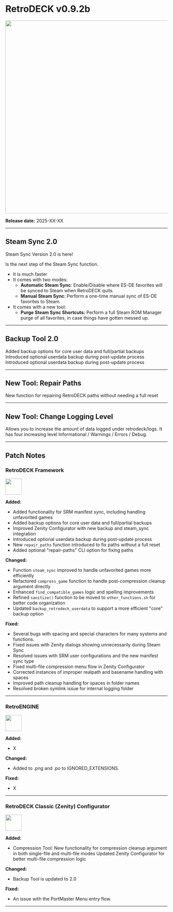 # RetroDECK v0.9.2b 

<img src="../../../wiki_images/logos/rd-logo-box.png" width="600">

**Release date:** 2025-XX-XX

---

## Steam Sync 2.0

Steam Sync Version 2.0 is here!

Is the next step of the Steam Sync function. 

- It is much faster
- It comes with two modes: 
    - **Automatic Steam Sync**: Enable/Disable where ES-DE favorites will be synced to Steam when RetroDECK quits.
    - **Manual Steam Sync**: Perform a one-time manual sync of ES-DE favorites to Steam.
- It comes with a new tool: 
    - **Purge Steam Sync Shortcuts:** Perform a full Steam ROM Manager purge of all favorites, in case things have gotten messed up.

---
    
## Backup Tool 2.0

Added backup options for core user data and full/partial backups
Introduced optional userdata backup during post-update process
Introduced optional userdata backup during post-update process

---

## New Tool: Repair Paths

New function for repairing RetroDECK paths without needing a full reset

---

## New Tool: Change Logging Level

Allows you to increase the amount of data logged under retrodeck/logs. It has four increasing level Informational / Warnings / Errors / Debug.

---

## Patch Notes

### RetroDECK Framework 

<img src="../../../wiki_icons/retrodeck/icon-framework.svg" width="50">

**Added:**

- Added functionality for SRM manifest sync, including handling unfavorited games
- Added backup options for core user data and full/partial backups
- Improved Zenity Configurator with new backup and steam_sync integration
- Introduced optional userdata backup during post-update process
- New `repair_paths` function introduced to fix paths without a full reset
- Added optional "repair-paths" CLI option for fixing paths

**Changed:**

- Function `steam_sync` improved to handle unfavorited games more efficiently
- Refactored `compress_game` function to handle post-compression cleanup argument directly
- Enhanced `find_compatible_games` logic and spelling improvements
- Refined `sanitize()` function to be moved to `other_functions.sh` for better code organization
- Updated `backup_retrodeck_userdata` to support a more efficient "core" backup option

**Fixed:**

- Several bugs with spacing and special characters for many systems and functions.
- Fixed issues with Zenity dialogs showing unnecessarily during Steam Sync
- Resolved issues with SRM user configurations and the new manifest sync type
- Fixed multi-file compression menu flow in Zenity Configurator
- Corrected instances of improper realpath and basename handling with spaces
- Improved path cleanup handling for spaces in folder names
- Resolved broken symlink issue for internal logging folder

---

### RetroENGINE

<img src="../../../wiki_icons/retrodeck/icon-engine.svg" width="50">

**Added:**

- X

**Changed:**

- Added to .png and .po to IGNORED_EXTENSIONS. 

**Fixed:**

- X

---

### RetroDECK Classic (Zenity) Configurator

<img src="../../../wiki_icons/retrodeck/icon-configurator.svg" width="50">

**Added:**

- Compression Tool:
New functionality for compression cleanup argument in both single-file and multi-file modes
Updated Zenity Configurator for better multi-file compression logic


**Changed:**

- Backup Tool is updated to 2.0

**Fixed:**

- An issue with the PortMaster Menu entry flow.

---
